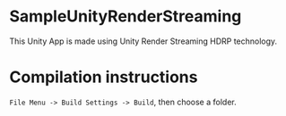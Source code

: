 # SampleUnityRenderStreaming

This Unity App is made using Unity Render Streaming HDRP technology.

# Compilation instructions

`File Menu -> Build Settings -> Build`, then choose a folder.
